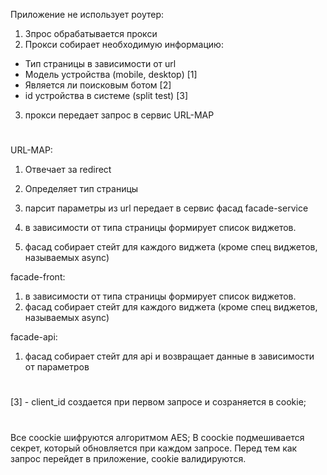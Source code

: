 Приложение не использует роутер:

1. Зпрос обрабатывается прокси
2. Прокси собирает необходимую информацию:
* Тип страницы в зависимости от url
* Модель устройства (mobile, desktop) [1]
* Является ли поисковым ботом [2]
* id устройства в системе (split test) [3]
3. прокси передает запрос в сервис URL-MAP

#

URL-MAP:
1. Отвечает за redirect
2. Определяет тип страницы
3. парсит параметры из url
передает в сервис фасад facade-service

1. в зависимости от типа страницы формирует список виджетов.
2. фасад собирает стейт для каждого виджета (кроме спец виджетов, называемых async)

facade-front:
1. в зависимости от типа страницы формирует список виджетов.
2. фасад собирает стейт для каждого виджета (кроме спец виджетов, называемых async)

facade-api:
1. фасад собирает стейт для api и возвращает данные в зависимости от параметров

# 
[3] - client_id создается при первом запросе и созраняется в cookie; 

#
Все coockie шифруются алгоритмом AES;
В coockie подмешивается секрет, который обновляется при каждом запросе.
Перед тем как запрос перейдет в приложение, cookie валидируются.